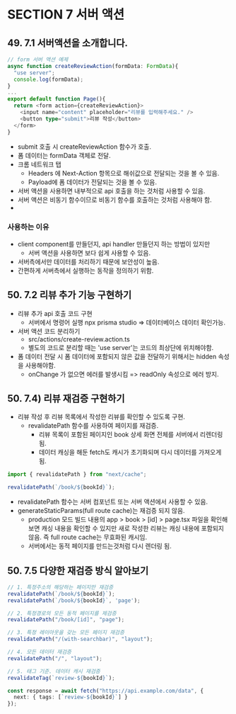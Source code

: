 # SECTION 7 서버 액션
## 49. 7.1 서버액션을 소개합니다. 
```typescript
// form 서버 액션 예제
async function createReviewAction(formData: FormData){
  "use server";
  console.log(formData);
}
...
export default function Page(){
  return <form action={createReviewAction}>
    <input name="content" placeholder="리뷰를 입력해주세요." />
    <button type="submit">리뷰 작성</button>
  </form>
}
```
- submit 호출 시 createReviewAction 함수가 호출.
- 폼 데이터는 formData 객체로 전달.
- 크롬 네트워크 탭
    - Headers 에 Next-Action 항목으로 해쉬값으로 전달되는 것을 볼 수 있음.
    - Payload에 폼 데이터가 전달되는 것을 볼 수 있음.
- 서버 액션을 사용하면 내부적으로 api 호출을 하는 것처럼 사용할 수 있음.
- 서버 액션은 비동기 함수이므로 비동기 함수를 호출하는 것처럼 사용해야 함.
-

### 사용하는 이유
- client component를 만들던지, api handler 만들던지 하는 방법이 있지만
    - 서버 액션을 사용하면 보다 쉽게 사용할 수 있음.
- 서버측에서만 데이터를 처리하기 때문에 보안성이 높음.
- 간편하게 서버측에서 실행하는 동작을 정의하기 위함.


## 50. 7.2 리뷰 추가 기능 구현하기
- 리뷰 추가 api 호출 코드 구현
    - 서버에서 명령어 실행 npx prisma studio => 데이터베이스 데이터 확인가능.
- 서버 액션 코드 분리하기
    - src/actions/create-review.action.ts
    - 별도의 코드로 분리할 때는 'use server'는 코드의 최상단에 위치해야함.
- 폼 데이터 전달 시 폼 데이터에 포함되지 않은 값을 전달하기 위해서는 hidden 속성을 사용해야함.
    - onChange 가 없으면 에러를 발생시킴 =>  readOnly 속성으로 에러 방지.


## 50. 7.4) 리뷰 재검증 구현하기
- 리뷰 작성 후 리뷰 목록에서 작성한 리뷰를 확인할 수 있도록 구현.
    - revalidatePath 함수를 사용하여 페이지를 재검증.
        - 리뷰 목록이 포함된 페이지인 book 상세 화면 전체를 서버에서 리렌더링됨.
        - 데이터 캐싱을 해둔 fetch도 캐시가 초기화되며 다시 데이터를 가져오게 됨.        
```typescript
import { revalidatePath } from "next/cache";

revalidatePath(`/book/${bookId}`);
```
- revalidatePath 함수는 서버 컴포넌트 또는 서버 액션에서 사용할 수 있음.
- generateStaticParams(full route cache)는 재검증 되지 않음.
  - production 모드 빌드 내용의 app > book > [id] > page.tsx 파일을 확인해보면 캐싱 내용을 확인할 수 있지만 새로 작성한 리뷰는 캐싱 내용에 포함되지 않음. 
  즉 full route cache는 무효화된 캐시임.
  - 서버에서는 동적 페이지를 만드는것처럼 다시 렌더링 됨.


## 50. 7.5 다양한 재검증 방식 알아보기
```typescript
// 1. 특정주소의 해당하는 페이지만 재검증
revalidatePath(`/book/${bookId}`);
revalidatePath(`/book/${bookId}`, 'page');

// 2. 특정경로의 모든 동적 페이지를 제검증
revalidatePath("/book/[id]", "page");

// 3. 특정 레이아웃을 갖는 모든 페이지 재검증
revalidatePath("/(with-searchbar)", "layout");

// 4. 모든 데이터 재검증
revalidatePath("/", "layout");

// 5. 태그 기준. 데이터 캐시 재검증
revalidateTag(`review-${bookId}`);
```

```typescript
const response = await fetch("https://api.example.com/data", {
  next: { tags: [`review-${bookId}`] }
});
```
